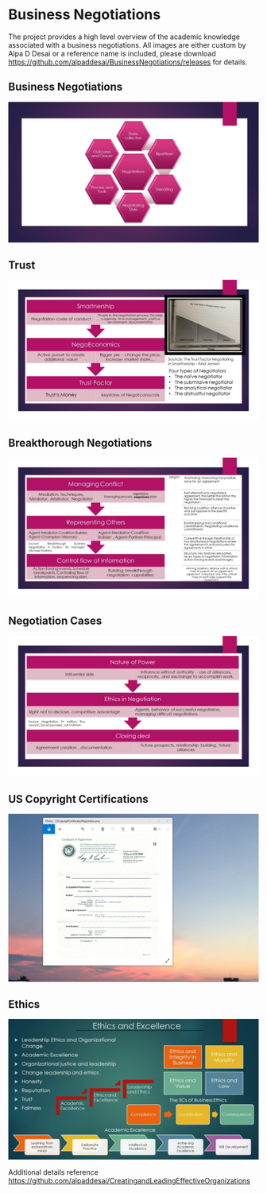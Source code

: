 # Business Negotiations

The project provides a high level overview of the academic knowledge associated with a business negotiations. All images are either custom by Alpa D Desai or a reference name is included, please download https://github.com/alpaddesai/BusinessNegotiations/releases for details.

## Business Negotiations
![image](Negotiations.jpg)

## Trust
![image](TrustFactorSlide.jpg)

## Breakthorough Negotiations
![image](Breakthrough_Image.jpg)

## Negotiation Cases
![image](NegotiationCases.jpg)

## US Copyright Certifications
![image](USCopyrightCertificate.png)

## Ethics
![image](Ethics.jpg)

Additional details reference https://github.com/alpaddesai/CreatingandLeadingEffectiveOrganizations

